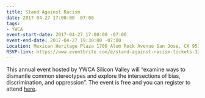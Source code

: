 ```yaml
---
title: Stand Against Racism
date: 2017-04-27 17:00:00 -07:00
tags:
- YWCA
event-start-date: 2017-04-27 17:00:00 -07:00
event-end-date: 2017-04-27 19:30:00 -07:00
Location: Mexican Heritage Plaza 1700 Alum Rock Avenue San Jose, CA 95116
RSVP-link: https://www.eventbrite.com/e/stand-against-racism-tickets-32309743312?aff=ehomecard
---
```


This annual event hosted by YWCA Silicon Valley will “examine ways to dismantle common stereotypes and explore the intersections of bias, discrimination, and oppression”. The event is free and you can register to attend [here](https://www.eventbrite.com/e/stand-against-racism-tickets-32309743312?aff=ehomecard). 